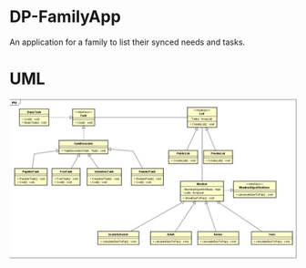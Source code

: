# DP-FamilyApp
An application for a family to list their synced needs and tasks.

# UML
![UML Diagram](UML.PNG "Family App UML")
